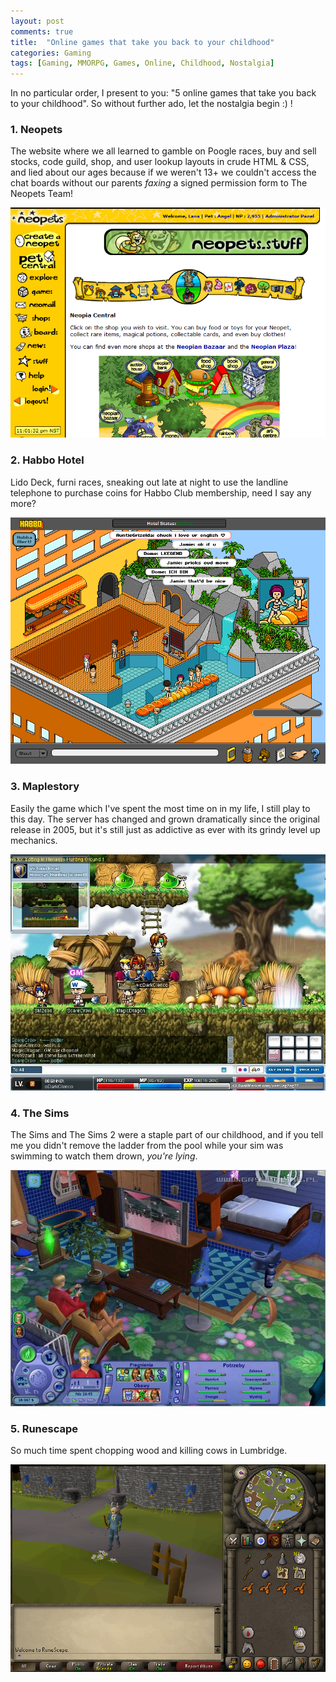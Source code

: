 ```yaml
---
layout: post
comments: true
title:  "Online games that take you back to your childhood"
categories: Gaming
tags: [Gaming, MMORPG, Games, Online, Childhood, Nostalgia]
---
```

In no particular order, I present to you: "5 online games that take you back to your childhood". So without further ado, let the nostalgia begin :) !

### 1. Neopets
The website where we all learned to gamble on Poogle races, buy and sell stocks, code guild, shop, and user lookup layouts in crude HTML & CSS, and lied about our ages because if we weren't 13+ we couldn't access the chat boards without our parents *faxing* a signed permission form to The Neopets Team!
<div class="box alt"><div class="row uniform">
<div class="12u$"><span class="image fit"><img src="/images/games/Neopets.png" alt="Old Neopet Screenshot" /></span></div>
</div></div>

### 2. Habbo Hotel
Lido Deck, furni races, sneaking out late at night to use the landline telephone to purchase coins for Habbo Club membership, need I say any more?
<div class="box alt"><div class="row uniform">
<div class="12u$"><span class="image fit"><img src="/images/games/Habbohotel.png" alt="Old Habbohotel screenshot" /></span></div>
</div></div>

### 3. Maplestory
Easily the game which I've spent the most time on in my life, I still play to this day. The server has changed and grown dramatically since the original release in 2005, but it's still just as addictive as ever with its grindy level up mechanics.
<div class="box alt"><div class="row uniform">
<div class="12u$"><span class="image fit"><img src="/images/games/Maplestory.jpg" alt="Old Maplestory Screenshot" /></span></div>
</div></div>

### 4. The Sims
The Sims and The Sims 2 were a staple part of our childhood, and if you tell me you didn't remove the ladder from the pool while your sim was swimming to watch them drown, *you're lying*.
<div class="box alt"><div class="row uniform">
<div class="12u$"><span class="image fit"><img src="/images/games/Sims.jpg" alt="Old Sims Screenshot" /></span></div>
</div></div>

### 5. Runescape
So much time spent chopping wood and killing cows in Lumbridge.
<div class="box alt"><div class="row uniform">
<div class="12u$"><span class="image fit"><img src="/images/games/Runescape.png" alt="Old Runescape Screenshot" /></span></div>
</div></div>
